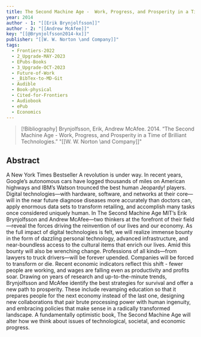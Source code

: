 ```yaml
---
title: The Second Machine Age -  Work, Progress, and Prosperity in a Time of Brilliant Technologies
year: 2014
author - 1: "[[Erik Brynjolfsson]]"
author - 2: "[[Andrew McAfee]]"
key: "[[@Brynjolfsson2014-kx]]"
publisher: "[[W. W. Norton \and Company]]"
tags:
  - Frontiers-2022
  - 2_Upgrade-MAY-2023
  - EPubs-Books
  - 3_Upgrade-OCT-2023
  - Future-of-Work
  - _BibTex-to-MD-Git
  - Audible
  - Book-physical
  - Cited-for-Frontiers
  - Audiobook
  - ePub
  - Economics
---
```


> [!Bibliography]
> Brynjolfsson, Erik, Andrew McAfee. 2014. “The Second Machine Age -  Work, Progress, and Prosperity in a Time of Brilliant Technologies.” "[[W. W. Norton \and Company]]"

## Abstract
A New York Times Bestseller A revolution is under way. In recent years, Google’s autonomous cars have logged thousands of miles on American highways and IBM’s Watson trounced the best human Jeopardy! players. Digital technologies—with hardware, software, and networks at their core—will in the near future diagnose diseases more accurately than doctors can, apply enormous data sets to transform retailing, and accomplish many tasks once considered uniquely human. In The Second Machine Age MIT’s Erik Brynjolfsson and Andrew McAfee—two thinkers at the forefront of their field—reveal the forces driving the reinvention of our lives and our economy. As the full impact of digital technologies is felt, we will realize immense bounty in the form of dazzling personal technology, advanced infrastructure, and near-boundless access to the cultural items that enrich our lives. Amid this bounty will also be wrenching change. Professions of all kinds—from lawyers to truck drivers—will be forever upended. Companies will be forced to transform or die. Recent economic indicators reflect this shift -  fewer people are working, and wages are falling even as productivity and profits soar. Drawing on years of research and up-to-the-minute trends, Brynjolfsson and McAfee identify the best strategies for survival and offer a new path to prosperity. These include revamping education so that it prepares people for the next economy instead of the last one, designing new collaborations that pair brute processing power with human ingenuity, and embracing policies that make sense in a radically transformed landscape. A fundamentally optimistic book, The Second Machine Age will alter how we think about issues of technological, societal, and economic progress.